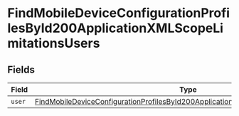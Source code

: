 # FindMobileDeviceConfigurationProfilesById200ApplicationXMLScopeLimitationsUsers


## Fields

| Field                                                                                                                                                                                                 | Type                                                                                                                                                                                                  | Required                                                                                                                                                                                              | Description                                                                                                                                                                                           |
| ----------------------------------------------------------------------------------------------------------------------------------------------------------------------------------------------------- | ----------------------------------------------------------------------------------------------------------------------------------------------------------------------------------------------------- | ----------------------------------------------------------------------------------------------------------------------------------------------------------------------------------------------------- | ----------------------------------------------------------------------------------------------------------------------------------------------------------------------------------------------------- |
| `user`                                                                                                                                                                                                | [FindMobileDeviceConfigurationProfilesById200ApplicationXMLScopeLimitationsUsersUser](../../models/operations/findmobiledeviceconfigurationprofilesbyid200applicationxmlscopelimitationsusersuser.md) | :heavy_minus_sign:                                                                                                                                                                                    | N/A                                                                                                                                                                                                   |